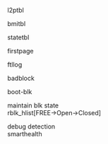 l2ptbl  

bmitbl 

statetbl  

firstpage   

ftllog     

badblock   

boot-blk   

maintain blk state  
rblk_hlist[FREE->Open->Closed]   

debug detection    
smarthealth   


